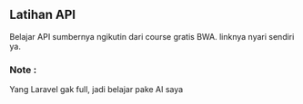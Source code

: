 ## Latihan API
Belajar API sumbernya ngikutin dari course gratis BWA. linknya nyari sendiri ya.

### Note : 
Yang Laravel gak full, jadi belajar pake AI saya
